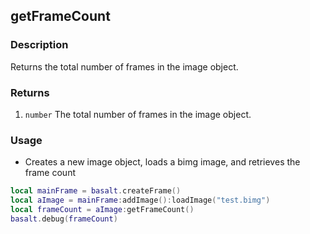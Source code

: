 ## getFrameCount

### Description

Returns the total number of frames in the image object.

### Returns

1. `number` The total number of frames in the image object.

### Usage

* Creates a new image object, loads a bimg image, and retrieves the frame count

```lua
local mainFrame = basalt.createFrame()
local aImage = mainFrame:addImage():loadImage("test.bimg")
local frameCount = aImage:getFrameCount()
basalt.debug(frameCount)
```
